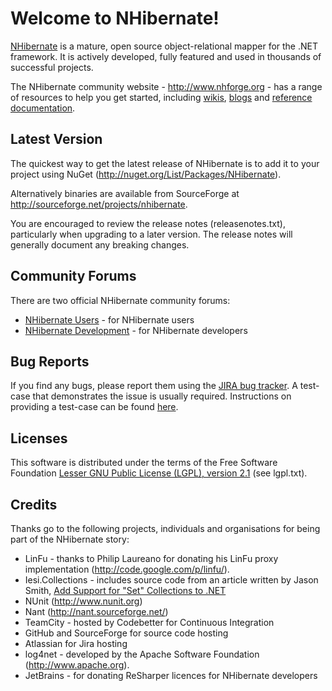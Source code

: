 Welcome to NHibernate!
======================

[NHibernate](http://www.nhforge.org) is a mature, open source object-relational mapper for the .NET 
framework. It is actively developed, fully featured and used in thousands of successful projects.

The NHibernate community website - <http://www.nhforge.org> - has a range of resources to help you get started,
including [wikis](http://nhforge.org/wikis), [blogs](http://nhforge.org/blogs/nhibernate) and 
[reference documentation](http://nhforge.org/doc/nh/en/index.html).

Latest Version
--------------

The quickest way to get the latest release of NHibernate is to add it to your project using 
NuGet (<http://nuget.org/List/Packages/NHibernate>).

Alternatively binaries are available from SourceForge at <http://sourceforge.net/projects/nhibernate>.

You are encouraged to review the release notes (releasenotes.txt), particularly when upgrading to a 
later version. The release notes will generally document any breaking changes.

Community Forums
----------------

There are two official NHibernate community forums:

* [NHibernate Users](http://groups.google.com/group/nhusers) - for NHibernate users 
* [NHibernate Development](http://groups.google.com/group/nhibernate-development) - for NHibernate developers

Bug Reports
-----------

If you find any bugs, please report them using the [JIRA bug tracker](http://nhibernate.jira.org). A
test-case that demonstrates the issue is usually required. Instructions on providing a test-case
can be found [here](http://nhforge.org/blogs/nhibernate/archive/2008/10/04/the-best-way-to-solve-nhibernate-bugs-submit-good-unit-test.aspx).
  
Licenses
--------

This software is distributed under the terms of the Free Software 
Foundation [Lesser GNU Public License (LGPL), version 2.1](<http://www.gnu.org/licenses/lgpl-2.1-standalone.html>) (see lgpl.txt).

Credits
-------

Thanks go to the following projects, individuals and organisations for being part of the NHibernate story:

* LinFu - thanks to Philip Laureano for donating his LinFu proxy implementation (<http://code.google.com/p/linfu/>).
* Iesi.Collections - includes source code from an article written by Jason Smith, [Add Support for "Set" Collections to .NET](http://www.codeproject.com/KB/recipes/sets.aspx)
* NUnit (<http://www.nunit.org>)
* Nant (<http://nant.sourceforge.net/>)
* TeamCity - hosted by Codebetter for Continuous Integration
* GitHub and SourceForge for source code hosting
* Atlassian for Jira hosting
* log4net - developed by the Apache Software Foundation (<http://www.apache.org>).
* JetBrains - for donating ReSharper licences for NHibernate developers
